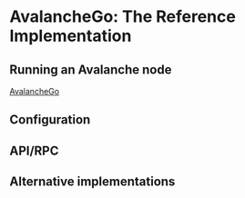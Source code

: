 # AvalancheGo: The Reference Implementation

## Running an Avalanche node

[AvalancheGo](https://github.com/ava-labs/avalanchego)

## Configuration

## API/RPC

## Alternative implementations
